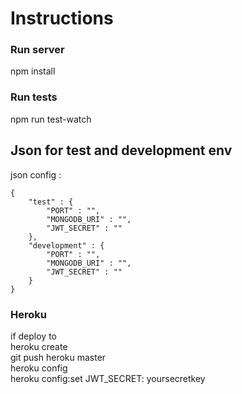 # Instructions

### Run server
npm install

### Run tests
npm run test-watch

## Json for test and development env
json config :
```
{
    "test" : {
        "PORT" : "",
        "MONGODB_URI" : "",
        "JWT_SECRET" : ""
    },
    "development" : {
        "PORT" : "",
        "MONGODB_URI" : "",
        "JWT_SECRET" : ""
    }
}
```
### Heroku
if deploy to <br />
heroku create <br />
git push heroku master <br />
heroku config <br />
heroku config:set JWT_SECRET: yoursecretkey
